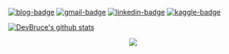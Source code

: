 [![blog-badge](http://img.shields.io/badge/-Blog-black?logo=github)](https://devbruce.github.io/)
[![gmail-badge](https://img.shields.io/badge/-Gmail-blueviolet?logo=gmail)](mailto:bruce93k@gmail.com)
[![linkedin-badge](https://img.shields.io/badge/-LinkedIn-blue?logo=linkedin)](https://www.linkedin.com/in/devbruce/)
[![kaggle-badge](https://img.shields.io/badge/-Kaggle-gray?logo=kaggle)](https://www.kaggle.com/devbruce)

[![DevBruce's github stats](https://github-readme-stats.vercel.app/api?username=devbruce&show_icons=true&hide=issues)](https://github.com/anuraghazra/github-readme-stats)

<div align="center">
<a href="https://hits.seeyoufarm.com"><img src="https://hits.seeyoufarm.com/api/count/incr/badge.svg?url=https%3A%2F%2Fgithub.com%2Fdevbruce&count_bg=%2350D12A&title_bg=%23555555&icon=&icon_color=%23E7E7E7&title=hits&edge_flat=false"/></a>
</div>
